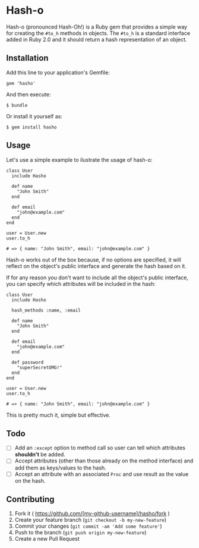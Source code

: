# Hash-o

Hash-o (pronounced Hash-Oh!) is a Ruby gem that provides a simple way for creating the `#to_h` methods in objects.
The `#to_h` is a standard interface added in Ruby 2.0 and it should return a hash representation of an object.


## Installation

Add this line to your application's Gemfile:

    gem 'hasho'

And then execute:

    $ bundle

Or install it yourself as:

    $ gem install hasho

## Usage

Let's use a simple example to ilustrate the usage of hash-o:

```
class User
  include Hasho

  def name
    "John Smith"
  end

  def email
    "john@example.com"
  end
end

user = User.new
user.to_h

# => { name: "John Smith", email: "john@example.com" }
```

Hash-o works out of the box because, if no options are specified, it will reflect on the object's public interface and generate the hash based on it.

If for any reason you don't want to include all the object's public interface, you can specify which attributes will be included in the hash:

```
class User
  include Hasho
  
  hash_methods :name, :email

  def name
    "John Smith"
  end

  def email
    "john@example.com"
  end
  
  def password
    "superSecretOMG!"
  end
end

user = User.new
user.to_h

# => { name: "John Smith", email: "john@example.com" }
```
This is pretty much it, simple but effective.

## Todo

- [ ] Add an `:except` option to method call so user can tell which attributes **shouldn't** be added.
- [ ] Accept attributes (other than those already on the method interface) and add them as keys/values to the hash.
- [ ] Accept an attribute with an associated `Proc` and use result as the value on the hash.

## Contributing

1. Fork it ( https://github.com/[my-github-username]/hasho/fork )
2. Create your feature branch (`git checkout -b my-new-feature`)
3. Commit your changes (`git commit -am 'Add some feature'`)
4. Push to the branch (`git push origin my-new-feature`)
5. Create a new Pull Request
